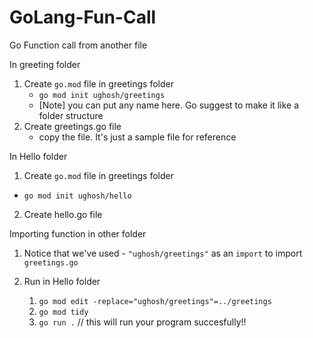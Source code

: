 # GoLang-Fun-Call
Go Function call from another file

In greeting folder
1. Create `go.mod` file in greetings folder
    - `go mod init ughosh/greetings` 
    - [Note] you can put any name here. Go suggest to make it like a folder structure
2. Create greetings.go file
    - copy the file. It's just a sample file for reference


In Hello folder
1. Create `go.mod` file in greetings folder
  - `go mod init ughosh/hello`
2. Create hello.go file


Importing function in other folder
1. Notice that we've used - `"ughosh/greetings"` as an `import` to import `greetings.go`

2. Run in Hello folder
    1. `go mod edit -replace="ughosh/greetings"=../greetings`
    2. `go mod tidy`
    3. `go run .`   // this will run your program succesfully!!